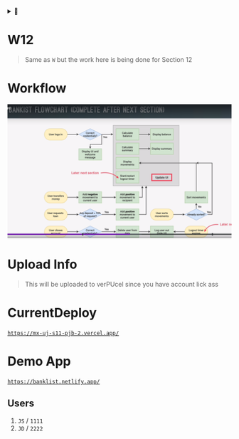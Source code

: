 <details>
<summary> 👃 </summary>
<img src="https://i.postimg.cc/cJDxX85S/image.png" width="300%">
</details>

# W12

> Same as `W` but the work here is being done for Section 12

# Workflow

![](./image.png)

# Upload Info

> This will be uploaded to verPUcel since you have account lick ass

# CurrentDeploy

[`https://mx-uj-s11-pjb-2.vercel.app/`](https://mx-uj-s11-pjb-2.vercel.app/)

# Demo App

[`https://banklist.netlify.app/`](https://banklist.netlify.app/)

## Users

1. `JS` / `1111`
2. `JD` / `2222`

